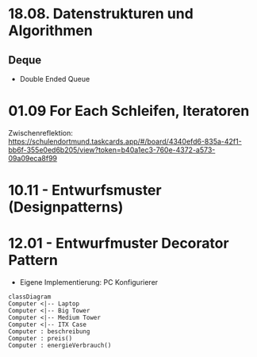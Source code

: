 
# 18.08. Datenstrukturen und Algorithmen
## Deque

- Double Ended Queue

# 01.09 For Each Schleifen, Iteratoren

Zwischenreflektion: https://schulendortmund.taskcards.app/#/board/4340efd6-835a-42f1-bb6f-355e0ed6b205/view?token=b40a1ec3-760e-4372-a573-09a09eca8f99

# 10.11 - Entwurfsmuster (Designpatterns)


# 12.01 - Entwurfmuster Decorator Pattern

- Eigene Implementierung: PC Konfigurierer

```mermaid
classDiagram
Computer <|-- Laptop
Computer <|-- Big Tower
Computer <|-- Medium Tower
Computer <|-- ITX Case
Computer : beschreibung
Computer : preis()
Computer : energieVerbrauch()


```



